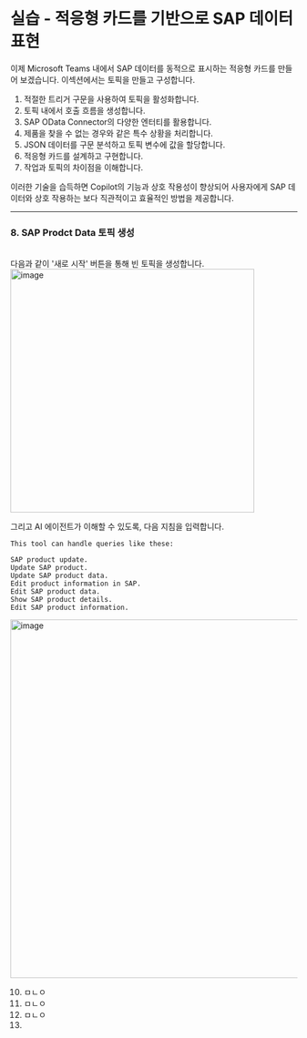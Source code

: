 실습 - 적응형 카드를 기반으로 SAP 데이터 표현
===

이제 Microsoft Teams 내에서 SAP 데이터를 동적으로 표시하는 적응형 카드를 만들어 보겠습니다. 
이섹션에서는 토픽을 만들고 구성합니다. 

1) 적절한 트리거 구문을 사용하여 토픽을 활성화합니다. 
2) 토픽 내에서 호출 흐름을 생성합니다.
3) SAP OData Connector의 다양한 엔터티를 활용합니다.
4) 제품을 찾을 수 없는 경우와 같은 특수 상황을 처리합니다.
5) JSON 데이터를 구문 분석하고 토픽 변수에 값을 할당합니다.
6) 적응형 카드를 설계하고 구현합니다.
7) 작업과 토픽의 차이점을 이해합니다.
  
이러한 기술을 습득하면 Copilot의 기능과 상호 작용성이 향상되어 사용자에게 SAP 데이터와 상호 작용하는 보다 직관적이고 효율적인 방법을 제공합니다.

---
### 8. SAP Prodct Data 토픽 생성 
<br/>
다음과 같이 '새로 시작' 버튼을 통해 빈 토픽을 생성합니다.
<img width="428" alt="image" src="https://github.com/user-attachments/assets/73ad69f1-5ea9-4719-90b7-9e3fe3edc1ed" />
<br>

그리고 AI 에이전트가 이해할 수 있도록, 다음 지침을 입력합니다.
```
This tool can handle queries like these:

SAP product update.
Update SAP product.
Update SAP product data.
Edit product information in SAP.
Edit SAP product data.
Show SAP product details.
Edit SAP product information.
```
<img width="630" alt="image" src="https://github.com/user-attachments/assets/e287bf6c-cae0-409c-bcc1-005b258abf0c" />

10. ㅁㄴㅇ
11. ㅁㄴㅇ
12. ㅁㄴㅇ
13. 
